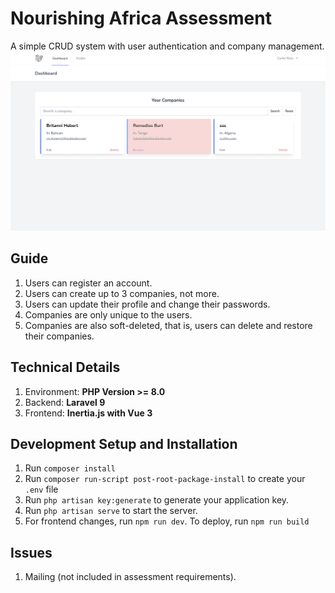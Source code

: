 # Nourishing Africa Assessment
A simple CRUD system with user authentication and company management.
![homepage](public/home.png)

## Guide
1. Users can register an account.
2. Users can create up to 3 companies, not more.
3. Users can update their profile and change their passwords.
4. Companies are only unique to the users.
5. Companies are also soft-deleted, that is, users can delete and restore their companies.

## Technical Details
1. Environment: **PHP Version >= 8.0**
2. Backend: **Laravel 9**
3. Frontend: **Inertia.js with Vue 3**

## Development Setup and Installation
1. Run `composer install`
2. Run `composer run-script post-root-package-install` to create your `.env` file
3. Run `php artisan key:generate` to generate your application key.
4. Run `php artisan serve` to start the server.
5. For frontend changes, run `npm run dev`. To deploy, run `npm run build`

## Issues
1. Mailing (not included in assessment requirements).
